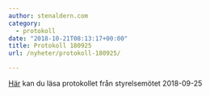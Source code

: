 ```yaml
---
author: stenaldern.com
category:
  - protokoll
date: "2018-10-21T08:13:17+00:00"
title: Protokoll 180925
url: /nyheter/protokoll-180925/

---
```

[Här](/wp-content/uploads/2018/10/Protokoll-styrelsemöte-20180925.pdf "Protokoll") kan du läsa protokollet från styrelsemötet 2018-09-25
